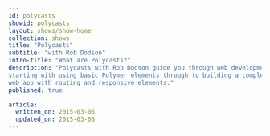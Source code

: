 ```yaml
---
id: polycasts
showid: polycasts
layout: shows/show-home
collection: shows
title: "Polycasts"
subtitle: "with Rob Dodson"
intro-title: "What are Polycasts?"
description: "Polycasts with Rob Dodson guide you through web development with Polymer,
starting with using basic Polymer elements through to building a complete
web app with routing and responsive elements."
published: true

article:
  written_on: 2015-03-06
  updated_on: 2015-03-06
---
```



